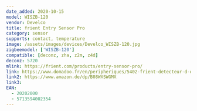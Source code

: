 ```yaml
---
date_added: 2020-10-15
model: WISZB-120
vendor: Develco
title: frient Entry Sensor Pro
category: sensor
supports: contact, temperature
image: /assets/images/devices/Develco_WISZB-120.jpg
zigbeemodel: ['WISZB-120']
compatible: [deconz, zha, z2m, z4d]
deconz: 5720
mlink: https://frient.com/products/entry-sensor-pro/
link: https://www.domadoo.fr/en/peripheriques/5402-frient-detecteur-d-ouverture-de-porte-ou-fenetre-zigbee-30-capteur-de-temperature-5713594002354.html
link2: https://www.amazon.de/dp/B08WXSWGMX
link3: 
EAN:
  - 20202000 
  - 5713594002354
---
```


